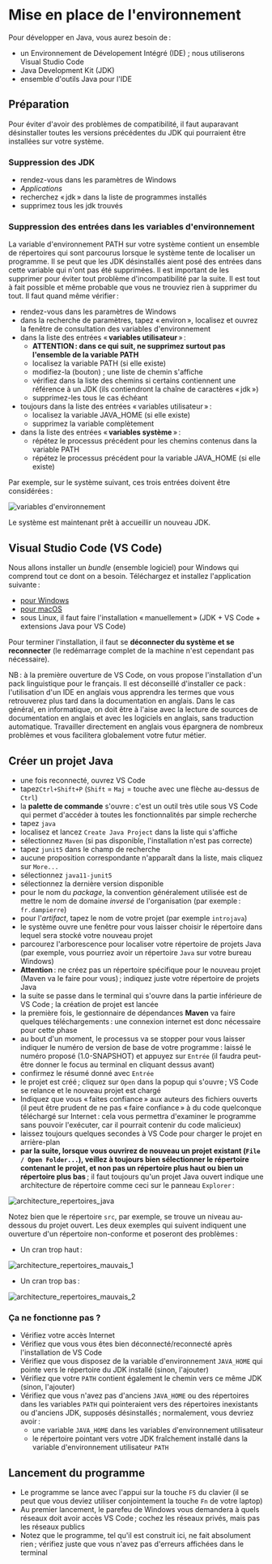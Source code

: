 # Mise en place de l'environnement

Pour développer en Java, vous aurez besoin de :

- un Environnement de Dévelopement Intégré (IDE) ; nous utiliserons Visual Studio Code
- Java Development Kit (JDK)
- ensemble d'outils Java pour l'IDE

## Préparation

Pour éviter d'avoir des problèmes de compatibilité, il faut auparavant désinstaller toutes les versions précédentes du JDK qui pourraient être installées sur votre système.

### Suppression des JDK

- rendez-vous dans les paramètres de Windows
- *Applications*
- recherchez « jdk » dans la liste de programmes installés
- supprimez tous les jdk trouvés

### Suppression des entrées dans les variables d'environnement

La variable d'environnement PATH sur votre système contient un ensemble de répertoires qui sont parcourus lorsque le système tente de localiser un programme. Il se peut que les JDK désinstallés aient posé des entrées dans cette variable qui n'ont pas été supprimées. Il est important de les supprimer pour éviter tout problème d'incompatibilité par la suite. Il est tout à fait possible et même probable que vous ne trouviez rien à supprimer du tout. Il faut quand même vérifier :

- rendez-vous dans les paramètres de Windows
- dans la recherche de paramètres, tapez « environ », localisez et ouvrez la fenêtre de consultation des variables d'environnement
- dans la liste des entrées « **variables utilisateur** » :
  - **ATTENTION : dans ce qui suit, ne supprimez surtout pas l'ensemble de la variable PATH**
  - localisez la variable PATH (si elle existe)
  - modifiez-la (bouton) ; une liste de chemin s'affiche
  - vérifiez dans la liste des chemins si certains contiennent une référence à un JDK (ils contiendront la chaîne de caractères « jdk »)
  - supprimez-les tous le cas échéant
- toujours dans la liste des entrées « variables utilisateur » :
  - localisez la variable JAVA_HOME (si elle existe)
  - supprimez la variable complètement
- dans la liste des entrées « **variables système** » :
  - répétez le processus précédent pour les chemins contenus dans la variable PATH
  - répétez le processus précédent pour la variable JAVA_HOME (si elle existe)

Par exemple, sur le système suivant, ces trois entrées doivent être considérées :

![variables d'environnement](assets/variables_environnement_java.png)

Le système est maintenant prêt à accueillir un nouveau JDK.

## Visual Studio Code (VS Code)

Nous allons installer un _bundle_ (ensemble logiciel) pour Windows qui comprend tout ce dont on a besoin. Téléchargez et installez l'application suivante :

- [pour Windows](https://aka.ms/vscode-java-installer-win)
- [pour macOS](https://aka.ms/vscode-java-installer-mac)
- sous Linux, il faut faire l'installation « manuellement » (JDK + VS Code + extensions Java pour VS Code)

Pour terminer l'installation, il faut se **déconnecter du système et se reconnecter** (le redémarrage complet de la machine n'est cependant pas nécessaire).

NB : à la première ouverture de VS Code, on vous propose l'installation d'un pack linguistique pour le français. Il est déconseillé d'installer ce pack : l'utilisation d'un IDE en anglais vous apprendra les termes que vous retrouverez plus tard dans la documentation en anglais. Dans le cas général, en informatique, on doit être à l'aise avec la lecture de sources de documentation en anglais et avec les logiciels en anglais, sans traduction automatique. Travailler directement en anglais vous épargnera de nombreux problèmes et vous facilitera globalement votre futur métier.

## Créer un projet Java

- une fois reconnecté, ouvrez VS Code
- tapez`Ctrl+Shift+P` (`Shift` = `Maj` = touche avec une flèche au-dessus de `Ctrl`)
- la **palette de commande** s'ouvre : c'est un outil très utile sous VS Code qui permet d'accéder à toutes les fonctionnalités par simple recherche
- tapez `java`
- localisez et lancez `Create Java Project` dans la liste qui s'affiche
- sélectionnez `Maven` (si pas disponible, l'installation n'est pas correcte)
- tapez `junit5` dans le champ de recherche
- aucune proposition correspondante n'apparaît dans la liste, mais cliquez sur `More...`
- sélectionnez `java11-junit5`
- sélectionnez la dernière version disponible
- pour le nom du *package*, la convention généralement utilisée est de mettre le nom de domaine *inversé* de l'organisation (par exemple : `fr.dampierre`)
- pour l'*artifact*, tapez le nom de votre projet (par exemple `introjava`)
- le système ouvre une fenêtre pour vous laisser choisir le répertoire dans lequel sera stocké votre nouveau projet
- parcourez l'arborescence pour localiser votre répertoire de projets Java (par exemple, vous pourriez avoir un répertoire `Java` sur votre bureau Windows)
- **Attention** : ne créez pas un répertoire spécifique pour le nouveau projet (Maven va le faire pour vous) ; indiquez juste votre répertoire de projets Java
- la suite se passe dans le terminal qui s'ouvre dans la partie inférieure de VS Code ; la création de projet est lancée
- la première fois, le gestionnaire de dépendances **Maven** va faire quelques téléchargements : une connexion internet est donc nécessaire pour cette phase
- au bout d'un moment, le processus va se stopper pour vous laisser indiquer le numéro de version de base de votre programme : laissé le numéro proposé (1.0-SNAPSHOT) et appuyez sur `Entrée` (il faudra peut-être donner le focus au terminal en cliquant dessus avant)
- confirmez le résumé donné avec `Entrée`
- le projet est créé ; cliquez sur `Open` dans la popup qui s'ouvre ; VS Code se relance et le nouveau projet est chargé
- Indiquez que vous « faites confiance » aux auteurs des fichiers ouverts (il peut être prudent de ne pas « faire confiance » à du code quelconque téléchargé sur Internet : cela vous permettra d'examiner le programme sans pouvoir l'exécuter, car il pourrait contenir du code malicieux)
- laissez toujours quelques secondes à VS Code pour charger le projet en arrière-plan
- **par la suite, lorsque vous ouvrirez de nouveau un projet existant (`File / Open Folder...`), veillez à toujours bien sélectionner le répertoire contenant le projet, et non pas un répertoire plus haut ou bien un répertoire plus bas** ; il faut toujours qu'un projet Java ouvert indique une architecture de répertoire comme ceci sur le panneau `Explorer` :

![architecture_repertoires_java](assets/architecture_repertoires_java.png)

Notez bien que le répertoire `src`, par exemple, se trouve un niveau au-dessous du projet ouvert. Les deux exemples qui suivent indiquent une ouverture d'un répertoire non-conforme et poseront des problèmes :

- Un cran trop haut :

![architecture_repertoires_mauvais_1](assets/architecture_repertoires_mauvais1.png)

- Un cran trop bas :

![architecture_repertoires_mauvais_2](assets/architecture_repertoires_mauvais2.png)

### Ça ne fonctionne pas ?

- Vérifiez votre accès Internet
- Vérifiez que vous vous êtes bien déconnecté/reconnecté après l'installation de VS Code
- Vérifiez que vous disposez de la variable d'environnement `JAVA_HOME` qui pointe vers le répertoire du JDK installé (sinon, l'ajouter)
- Vérifiez que votre `PATH` contient également le chemin vers ce même JDK (sinon, l'ajouter)
- Vérifiez que vous n'avez pas d'anciens `JAVA_HOME` ou des répertoires dans les variables `PATH` qui pointeraient vers des répertoires inexistants ou d'anciens JDK, supposés désinstallés ; normalement, vous devriez avoir :
  - une variable `JAVA_HOME` dans les variables d'environnement utilisateur
  - le répertoire pointant vers votre JDK fraîchement installé dans la variable d'environnement utilisateur `PATH`

## Lancement du programme

- Le programme se lance avec l'appui sur la touche `F5` du clavier (il se peut que vous deviez utiliser conjointement la touche `Fn` de votre laptop)
- Au premier lancement, le parefeu de Windows vous demandera à quels réseaux doit avoir accès VS Code ; cochez les réseaux privés, mais pas les réseaux publics
- Notez que le programme, tel qu'il est construit ici, ne fait absolument rien ; vérifiez juste que vous n'avez pas d'erreurs affichées dans le terminal
